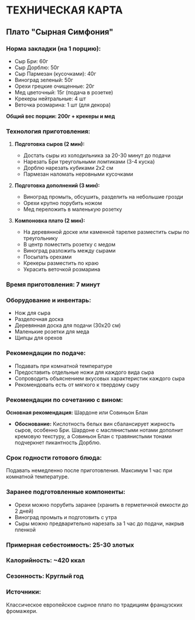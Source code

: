 # ТЕХНИЧЕСКАЯ КАРТА

## Плато "Сырная Симфония"

### Норма закладки (на 1 порцию):
- Сыр Бри: 60г
- Сыр Дорблю: 50г  
- Сыр Пармезан (кусочками): 40г
- Виноград зеленый: 50г
- Орехи грецкие очищенные: 20г
- Мед цветочный: 15г (подача в розетке)
- Крекеры нейтральные: 4 шт
- Веточка розмарина: 1 шт (для декора)

**Общий вес порции: 200г + крекеры и мед**

### Технология приготовления:

1. **Подготовка сыров (2 мин):**
   - Достать сыры из холодильника за 20-30 минут до подачи
   - Нарезать Бри треугольными ломтиками (3-4 куска)
   - Дорблю нарезать кубиками 2х2 см
   - Пармезан наломать неровными кусочками

2. **Подготовка дополнений (3 мин):**
   - Виноград промыть, обсушить, разделить на небольшие грозди
   - Орехи крупно порубить ножом
   - Мед переложить в маленькую розетку

3. **Компоновка плато (2 мин):**
   - На деревянной доске или каменной тарелке разместить сыры по треугольнику
   - В центр поместить розетку с медом
   - Виноград разложить между сырами
   - Посыпать орехами
   - Крекеры разместить по краю
   - Украсить веточкой розмарина

### Время приготовления: 7 минут

### Оборудование и инвентарь:
- Нож для сыра
- Разделочная доска
- Деревянная доска для подачи (30х20 см)
- Маленькие розетки для меда
- Щипцы для орехов

### Рекомендации по подаче:
- Подавать при комнатной температуре
- Предоставить отдельные ножи для каждого вида сыра
- Сопроводить объяснением вкусовых характеристик каждого сыра
- Рекомендовать есть от мягкого к твердому сыру

### Рекомендации по сочетанию с вином:
**Основная рекомендация:** Шардоне или Совиньон Блан
- **Обоснование:** Кислотность белых вин сбалансирует жирность сыров, особенно Бри. Шардоне с маслянистыми нотами дополнит кремовую текстуру, а Совиньон Блан с травянистыми тонами подчеркнет пикантность Дорблю.

### Срок годности готового блюда: 
Подавать немедленно после приготовления. Максимум 1 час при комнатной температуре.

### Заранее подготовленные компоненты:
- Орехи можно порубить заранее (хранить в герметичной емкости до 2 дней)
- Виноград промыть и подготовить с утра
- Сыры можно предварительно нарезать за 1 час до подачи, накрыв пленкой

### Примерная себестоимость: 25-30 злотых
### Калорийность: ~420 ккал
### Сезонность: Круглый год

### Источники:
Классическое европейское сырное плато по традициям французских фромажери.